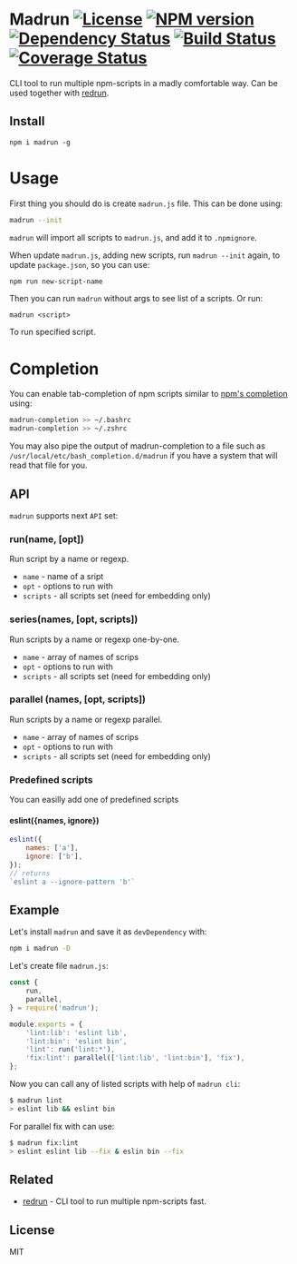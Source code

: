 # Madrun [![License][LicenseIMGURL]][LicenseURL] [![NPM version][NPMIMGURL]][NPMURL] [![Dependency Status][DependencyStatusIMGURL]][DependencyStatusURL] [![Build Status][BuildStatusIMGURL]][BuildStatusURL] [![Coverage Status][CoverageIMGURL]][CoverageURL]

CLI tool to run multiple npm-scripts in a madly comfortable way. Can be used together with [redrun](https://github.com/coderaiser/redrun).

## Install

```
npm i madrun -g
```

# Usage

First thing you should do is create `madrun.js` file.
This can be done using:

```sh
madrun --init
```

`madrun` will import all scripts to `madrun.js`, and add it to `.npmignore`.

When update `madrun.js`, adding new scripts, run `madrun --init` again, to update `package.json`, so you can use:

```sh
npm run new-script-name
```

Then you can run `madrun` without args to see list of a scripts. Or run: 

```
madrun <script>
```

To run specified script.

# Completion

You can enable tab-completion of npm scripts similar to [npm's completion](
https://docs.npmjs.com/cli/completion) using:

```sh
madrun-completion >> ~/.bashrc
madrun-completion >> ~/.zshrc
```

You may also pipe the output of madrun-completion to a file such as `/usr/local/etc/bash_completion.d/madrun` if you have a system that will read that file for you.

## API

`madrun` supports next `API` set:

### run(name, [opt])
Run script by a name or regexp.

- `name` - name of a sript
- `opt` - options to run with
- `scripts` - all scripts set (need for embedding only)

### series(names, [opt, scripts])
Run scripts by a name or regexp one-by-one.

- `name` - array of names of scrips
- `opt` - options to run with
- `scripts` - all scripts set (need for embedding only)

### parallel (names, [opt, scripts])
Run scripts by a name or regexp parallel.

- `name` - array of names of scrips
- `opt` - options to run with
- `scripts` - all scripts set (need for embedding only)

### Predefined scripts

You can easilly add one of predefined scripts

#### eslint({names, ignore})

```js
eslint({
    names: ['a'],
    ignore: ['b'],
});
// returns
`eslint a --ignore-pattern 'b'`
```

## Example

Let's install `madrun` and save it as `devDependency` with:

```sh
npm i madrun -D
```

Let's create file `madrun.js`:

```js
const {
    run,
    parallel,
} = require('madrun');

module.exports = {
    'lint:lib': 'eslint lib',
    'lint:bin': 'eslint bin',
    'lint': run('lint:*'),
    'fix:lint': parallel(['lint:lib', 'lint:bin'], 'fix'),
};
```

Now you can call any of listed scripts with help of `madrun cli`:

```sh
$ madrun lint
> eslint lib && eslint bin
```

For parallel fix with can use:

```sh
$ madrun fix:lint
> eslint eslint lib --fix & eslin bin --fix
```

## Related

- [redrun](https://github.com/coderaiser/redrun) - CLI tool to run multiple npm-scripts fast.

## License

MIT

[NPMIMGURL]:                https://img.shields.io/npm/v/madrun.svg?style=flat
[BuildStatusIMGURL]:        https://img.shields.io/travis/coderaiser/madrun/master.svg?style=flat
[DependencyStatusIMGURL]:   https://img.shields.io/david/coderaiser/madrun.svg?style=flat
[LicenseIMGURL]:            https://img.shields.io/badge/license-MIT-317BF9.svg?style=flat
[NPMURL]:                   https://npmjs.org/package/madrun "npm"
[BuildStatusURL]:           https://travis-ci.org/coderaiser/madrun  "Build Status"
[DependencyStatusURL]:      https://david-dm.org/coderaiser/madrun "Dependency Status"
[LicenseURL]:               https://tldrlegal.com/license/mit-license "MIT License"

[CoverageURL]:              https://coveralls.io/github/coderaiser/madrun?branch=master
[CoverageIMGURL]:           https://coveralls.io/repos/coderaiser/madrun/badge.svg?branch=master&service=github

